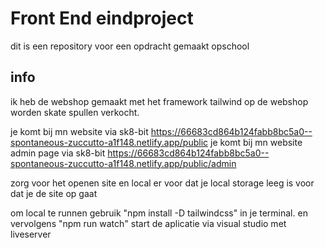 # Front End eindproject
dit is een repository voor een opdracht gemaakt opschool

## info
ik heb de webshop gemaakt met het framework tailwind op de webshop worden skate spullen verkocht.

je komt bij mn website via sk8-bit https://66683cd864b124fabb8bc5a0--spontaneous-zuccutto-a1f148.netlify.app/public
je komt bij mn website admin page via sk8-bit https://66683cd864b124fabb8bc5a0--spontaneous-zuccutto-a1f148.netlify.app/public/admin

zorg voor het openen site en local er voor dat je local storage leeg is voor dat je de site op gaat

om local te runnen gebruik "npm install -D tailwindcss" in je terminal.
en vervolgens "npm run watch"
start de aplicatie via visual studio met liveserver
